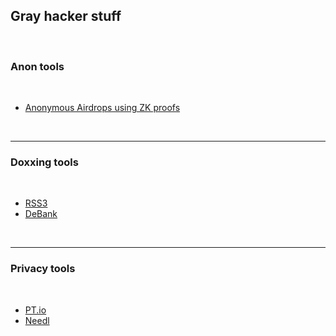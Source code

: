 ## Gray hacker stuff

<br>

### Anon tools

<br>

* [Anonymous Airdrops using ZK proofs](https://github.com/stealthdrop/stealthdrop)


<br>

---

### Doxxing tools

<br>

* [RSS3](https://rss3.io/)
* [DeBank](https://debank.com/)


<br>

---

### Privacy tools

<br>

* [PT.io](https://www.privacytools.io/)
* [Needl](https://github.com/eth0izzle/Needl)
